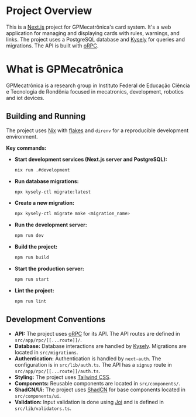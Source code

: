 # Project Overview

This is a [Next.js](https://nextjs.org) project for GPMecatrônica's card system. It's a web application for managing and displaying cards with rules, warnings, and links. The project uses a PostgreSQL database and [Kysely](https://kysely.dev/) for queries and migrations. The API is built with [oRPC](https://orpc.dev/).

# What is GPMecatrônica
GPMecatrônica is a research group in Instituto Federal de Educação Ciência e Tecnologia de Rondônia focused in mecatronics, development, robotics and iot devices.

## Building and Running

The project uses [Nix](https://nixos.org/) with [flakes](https://nixos.wiki/wiki/Flakes) and `direnv` for a reproducible development environment.

**Key commands:**

*   **Start development services (Next.js server and PostgreSQL):**
    ```bash
    nix run .#development
    ```
*   **Run database migrations:**
    ```bash
    npx kysely-ctl migrate:latest
    ```
*   **Create a new migration:**
    ```bash
    npx kysely-ctl migrate make <migration_name>
    ```
*   **Run the development server:**
    ```bash
    npm run dev
    ```
*   **Build the project:**
    ```bash
    npm run build
    ```
*   **Start the production server:**
    ```bash
    npm run start
    ```
*   **Lint the project:**
    ```bash
    npm run lint
    ```

## Development Conventions

*   **API:** The project uses [oRPC](https://orpc.dev/) for its API. The API routes are defined in `src/app/rpc/[[...route]]/`.
*   **Database:** Database interactions are handled by [Kysely](https://kysely.dev/). Migrations are located in `src/migrations`.
*   **Authentication:** Authentication is handled by `next-auth`. The configuration is in `src/lib/auth.ts`. The API has a `signup` route in `src/app/rpc/[[...route]]/auth.ts`.
*   **Styling:** The project uses [Tailwind CSS](https://tailwindcss.com/).
*   **Components:** Reusable components are located in `src/components/`.
*   **ShadCN/Ui:** The project uses [ShadCN](https://ui.shadcn.com/) for base components located in `src/components/ui`.
*   **Validation:** Input validation is done using [Joi](https://joi.dev/) and is defined in `src/lib/validators.ts`.
